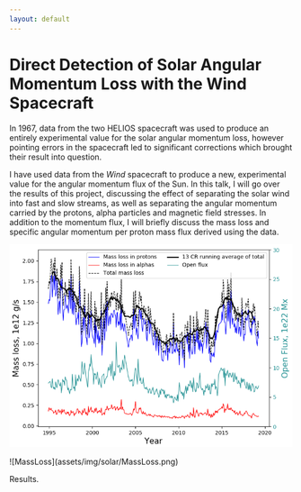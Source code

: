 ```yaml
---
layout: default
---
```


# Direct Detection of Solar Angular Momentum Loss with the Wind Spacecraft

In 1967, data from the two HELIOS spacecraft was used to produce an entirely experimental value for the solar angular momentum loss, however pointing errors in the spacecraft led to significant corrections which brought their result into question.

I have used data from the *Wind* spacecraft to produce a new, experimental value for the angular momentum flux of the Sun. In this talk, I will go over the results of this project, discussing the effect of separating the solar wind into fast and slow streams, as well as separating the angular momentum carried by the protons, alpha particles and magnetic field stresses. In addition to the momentum flux, I will briefly discuss the mass loss and specific angular momentum per proton mass flux derived using the data.

<p align="center">
  <img src="assets/img/solar/MassLoss.png" alt="MassLoss.png"/>
</p>
![MassLoss](assets/img/solar/MassLoss.png)

Results.
